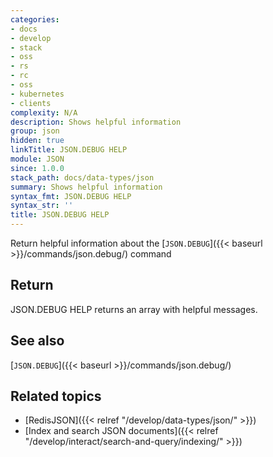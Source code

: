 ```yaml
---
categories:
- docs
- develop
- stack
- oss
- rs
- rc
- oss
- kubernetes
- clients
complexity: N/A
description: Shows helpful information
group: json
hidden: true
linkTitle: JSON.DEBUG HELP
module: JSON
since: 1.0.0
stack_path: docs/data-types/json
summary: Shows helpful information
syntax_fmt: JSON.DEBUG HELP
syntax_str: ''
title: JSON.DEBUG HELP
---
```

Return helpful information about the [`JSON.DEBUG`]({{< baseurl >}}/commands/json.debug/) command

## Return

JSON.DEBUG HELP returns an array with helpful messages.

## See also

[`JSON.DEBUG`]({{< baseurl >}}/commands/json.debug/) 

## Related topics

* [RedisJSON]({{< relref "/develop/data-types/json/" >}})
* [Index and search JSON documents]({{< relref "/develop/interact/search-and-query/indexing/" >}})
